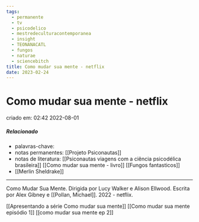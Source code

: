 ```yaml
---
tags:
  - permanente
  - tv
  - psicodelico
  - mestredeculturacontemporanea
  - insight
  - TEONANACATL
  - fungos
  - naturae
  - sciencebitch
title: Como mudar sua mente - netflix
date: 2023-02-24
---
```

# Como mudar sua mente - netflix
criado em: 02:42 2022-08-01

##### Relacionado
- palavras-chave: 
- notas permanentes: [[Projeto Psiconautas]]
- notas de literatura: [[Psiconautas viagens com a ciência psicodélica brasileira]] [[Como mudar sua mente - livro]] [[Fungos fantasticos]] 
- [[Merlin Sheldrake]]

---

Como Mudar Sua Mente. Dirigida por Lucy Walker e Alison Ellwood. Escrita por Alex Gibney e [[Pollan, Michael]]. 
2022 - netflix.

[[Apresentando a série Como mudar sua mente]]
[[Como mudar sua mente episódio 1]]
[[como mudar sua mente ep 2]]

